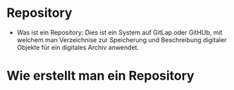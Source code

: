# Repository
- Was ist ein Repository: 
Dies ist ein System auf GitLap oder GitHUb, mit welchem man Verzeichnise zur Speicherung und Beschreibung digitaler Objekte für ein digitales Archiv anwendet. 


# Wie erstellt man ein Repository 
